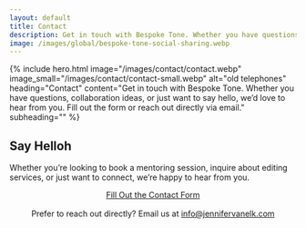 ```yaml
---
layout: default
title: Contact
description: Get in touch with Bespoke Tone. Whether you have questions, collaboration ideas, or just want to say hello, we’d love to hear from you. Fill out the form or reach out directly via email.
image: /images/global/bespoke-tone-social-sharing.webp
---
```


{% include hero.html
  image="/images/contact/contact.webp"
  image_small="/images/contact/contact-small.webp"
  alt="old telephones"
  heading="Contact"
  content="Get in touch with Bespoke Tone. Whether you have questions, collaboration ideas, or just want to say hello, we’d love to hear from you. Fill out the form or reach out directly via email."
  subheading=""
%}

<section class="section">
  <h2>Say Helloh</h2>

  <p>
    Whether you’re looking to book a mentoring session, inquire about editing services, or just want to connect, we’re happy to hear from you.
  </p>

  <div class="form-container" style="text-align: center;">
    <a href="https://docs.google.com/forms/d/e/1FAIpQLSeuHxItGq3craaL4Q4cX1WViJCwAoz8X4pMrkZ0rRzJQoe4Qw/viewform?usp=header"
       class="cta-button"
       target="_blank"
       rel="noopener">
       Fill Out the Contact Form
    </a>
  </div>

  <p style="text-align: center; margin-top: 1rem;">
    Prefer to reach out directly? Email us at  
    <a href="mailto:info@jennifervanelk.com?subject=Bespoke%20Tone%20Inquiry&body=Hi%20Jenn%20and%20Steve%2C%0A%0AI%27m%20reaching%20out%20about%20Bespoke%20Tone.%20Here%20are%20some%20details%20about%20what%20I%27m%20looking%20for%3A%0A%0A">info@jennifervanelk.com</a>

  </p>
</section>
